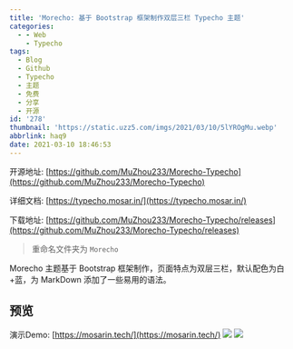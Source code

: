 ```yaml
---
title: 'Morecho: 基于 Bootstrap 框架制作双层三栏 Typecho 主题'
categories:
  - - Web
    - Typecho
tags:
  - Blog
  - Github
  - Typecho
  - 主题
  - 免费
  - 分享
  - 开源
id: '278'
thumbnail: 'https://static.uzz5.com/imgs/2021/03/10/5lYROgMu.webp'
abbrlink: haq9
date: 2021-03-10 18:46:53
---
```



开源地址: [https://github.com/MuZhou233/Morecho-Typecho](https://github.com/MuZhou233/Morecho-Typecho) 

详细文档: [https://typecho.mosar.in/](https://typecho.mosar.in/) 

下载地址: [https://github.com/MuZhou233/Morecho-Typecho/releases](https://github.com/MuZhou233/Morecho-Typecho/releases)

> 重命名文件夹为 `Morecho`

Morecho 主题基于 Bootstrap 框架制作，页面特点为双层三栏，默认配色为白+蓝，为 MarkDown 添加了一些易用的语法。

## 预览

演示Demo: [https://mosarin.tech/](https://mosarin.tech/) ![](https://static.uzz5.com/imgs/2021/03/10/CvjQlW83.webp) ![](https://static.uzz5.com/imgs/2021/03/10/SeDLLojg.webp)
